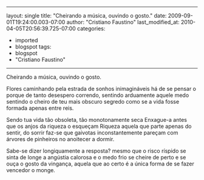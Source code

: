 
---
layout: single
title: "Cheirando a música, ouvindo o gosto."
date: 2009-09-01T19:24:00.003-07:00
author: "Cristiano Faustino"
last_modified_at: 2010-04-05T20:56:39.725-07:00
categories:
  - imported
  - blogspot
tags:
  - blogspot
  - "Cristiano Faustino"
---

Cheirando a música, ouvindo o gosto.

Flores caminhando pela estrada de sonhos inimagináveis
há de se pensar o porque de tanto desespero
correndo, sentindo arduamente aquele medo
sentindo o cheiro de teu mais obscuro segredo
como se a vida fosse formada apenas entre reis.

Sendo tua vida tão obsoleta, tão monotonamente seca
Enxague-a antes que os anjos da riqueza o esqueçam
Riqueza aquela que parte apenas do sentir, do sorrir
faz-se que gaivotas inconstantemente pareçam
com árvores de pinheiros no anoitecer a dormir.

Sabe-se dizer longiquamente a resposta?
mesmo que o risco ríspido se sinta de longe
a angústia calorosa e o medo frio se cheire de perto
e se ouça o gosto da vingança, aquela que ao certo
é a única forma de se fazer vencedor o monge.